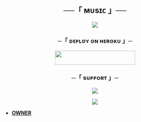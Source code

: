 <h2 align="center">
    ──「 ᴍᴜsɪᴄ 」──
</h2>

<p align="center">
  <img src="https://te.legra.ph/file/169fcc1d286270b50f4fd.jpg">
</p>

<h3 align="center">
    ─「 ᴅᴇᴩʟᴏʏ ᴏɴ ʜᴇʀᴏᴋᴜ 」─
</h3>

<p align="center"><a href="https://dashboard.heroku.com/new?template=https://github.com/itsdevxd/AnonXMusic"> <img src="https://img.shields.io/badge/Deploy%20On%20Heroku-black?style=for-the-badge&logo=heroku" width="220" height="38.45"/></a></p>


<h3 align="center">
    ─「 sᴜᴩᴩᴏʀᴛ 」─
</h3>

<p align="center">
<a href="https://telegram.me/TheFriendsHome"><img src="https://img.shields.io/badge/-Support%20Group-blue.svg?style=for-the-badge&logo=Telegram"></a>
</p>

<p align="center">
<a href="https://telegram.me/Tfcnetwork"><img src="https://img.shields.io/badge/-Support%20Channel-blue.svg?style=for-the-badge&logo=Telegram"></a>
</p>

- <b> [OWNER](https://t.me/afk_babu) </b>
